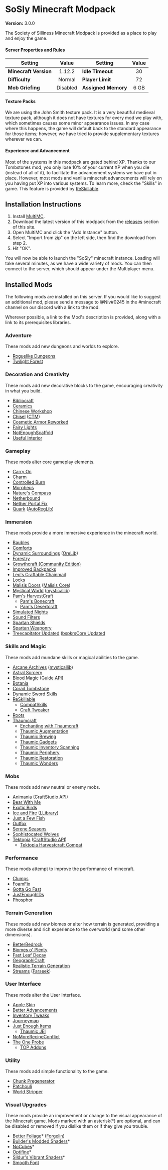 # SoSly Minecraft Modpack
**Version:** 3.0.0

The Society of Silliness Minecraft Modpack is provided as a place to play and enjoy the game. 

#### Server Properties and Rules
| Setting | Value | Setting | Value |
|-|:-:|-|:-:
| **Minecraft Version** | 1.12.2 | **Idle Timeout** | 30
| **Difficulty** | Normal | **Player Limit** | 72
| **Mob Griefing** | Disabled | **Assigned Memory** | 6 GB

#### Texture Packs
We are using the John Smith texture pack.  It is a very beautiful medieval texture pack, although it does not have textures for every mod we play with, which sometimes causes some minor appearance issues.  In any case where this happens, the game will default back to the standard appearance for those items; however, we have tried to provide supplementary textures wherever we can.

#### Experience and Advancement
Most of the systems in this modpack are gated behind XP.  Thanks to our Tombstones mod, you only lose 10% of your current XP when you die (instead of all of it), to facilitate the advancement systems we have put in place.  However, most mods and vanilla minecraft advancements will rely on you having put XP into various systems.  To learn more, check the "Skills" in game. This feature is provided by [ReSkillable](https://www.curseforge.com/minecraft/mc-mods/reskillable).

## Installation Instructions
1. Install [MultiMC](https://multimc.org/).
2. Download the latest version of this modpack from the [releases](https://github.com/SoSly/minecraft/releases) section of this site.
3. Open MultiMC and click the "Add Instance" button.
4. Select "Import from zip" on the left side, then find the download from step 2.
5. Hit "OK".

You will now be able to launch the "SoSly" minecraft instance.  Loading will take several minutes, as we have a wide variety of mods.  You can then connect to the server, which should appear under the Multiplayer menu.    

## Installed Mods
The following mods are installed on this server.  If you would like to suggest an additional mod, please send a message to @Niv#0245 in the #minecraft channel on our discord with a link to the mod.

Wherever possible, a link to the Mod's description is provided, along with a link to its prerequisites libraries.

### Adventure
These mods add new dungeons and worlds to explore.

- [Roguelike Dungeons](https://www.curseforge.com/minecraft/mc-mods/roguelike-dungeons)
- [Twilight Forest](https://www.curseforge.com/minecraft/mc-mods/the-twilight-forest)

### Decoration and Creativity
These mods add new decorative blocks to the game, encouraging creativity in what you build.

- [Bibliocraft](https://www.curseforge.com/minecraft/mc-mods/bibliocraft)
- [Ceramics](https://www.curseforge.com/minecraft/mc-mods/ceramics)
- [Chinese Workshop](https://www.curseforge.com/minecraft/mc-mods/chineseworkshop)
- [Chisel](https://www.curseforge.com/minecraft/mc-mods/chisel) ([CTM](https://www.curseforge.com/minecraft/mc-mods/ctm))
- [Cosmetic Armor Reworked](https://www.curseforge.com/minecraft/mc-mods/cosmetic-armor-reworked)
- [Fairy Lights](https://www.curseforge.com/minecraft/mc-mods/fairy-lights)
- [NotEnoughScaffold](https://www.curseforge.com/minecraft/mc-mods/notenoughscaffold)
- [Useful Interior](https://www.curseforge.com/minecraft/mc-mods/useful-interior)

### Gameplay
These mods alter core gameplay elements.

- [Carry On](https://www.curseforge.com/minecraft/mc-mods/carry-on)
- [Charm](https://www.curseforge.com/minecraft/mc-mods/charm)
- [Controlled Burn](https://www.curseforge.com/minecraft/mc-mods/controlled-burn)
- [Morpheus](https://www.curseforge.com/minecraft/mc-mods/morpheus)
- [Nature's Compass](https://www.curseforge.com/minecraft/mc-mods/natures-compass)
- [Netherbound](https://www.curseforge.com/minecraft/mc-mods/netherbound)
- [Nether Portal Fix](https://www.curseforge.com/minecraft/mc-mods/netherportalfix)
- [Quark](https://www.curseforge.com/minecraft/mc-mods/quark) ([AutoRegLib](https://www.curseforge.com/minecraft/mc-mods/autoreglib))

### Immersion
These mods provide a more immersive experience in the minecraft world.

- [Baubles](https://www.curseforge.com/minecraft/mc-mods/baubles)
- [Comforts](https://www.curseforge.com/minecraft/mc-mods/comforts)
- [Dynamic Surroundings](https://www.curseforge.com/minecraft/mc-mods/dynamic-surroundings) ([OreLib](https://www.curseforge.com/minecraft/mc-mods/orelib))
- [Forestry](https://www.curseforge.com/minecraft/mc-mods/forestry)
- [Growthcraft (Community Edition)](https://www.curseforge.com/minecraft/mc-mods/growthcraft-community-edition)
- [Improved Backpacks](https://www.curseforge.com/minecraft/mc-mods/improvedbackpacks)
- [Leo's Craftable Chainmail](https://www.curseforge.com/minecraft/mc-mods/leos-craftable-chainmail)
- [Locks](https://www.curseforge.com/minecraft/mc-mods/locks)
- [Malisis Doors](https://www.curseforge.com/minecraft/mc-mods/malisisdoors) ([Malisis Core](https://www.curseforge.com/minecraft/mc-mods/malisiscore))
- [Mystical World](https://www.curseforge.com/minecraft/mc-mods/mystical-world) ([mysticallib](https://www.curseforge.com/minecraft/mc-mods/mysticallib))
- [Pam's HarvestCraft](https://www.curseforge.com/minecraft/mc-mods/pams-harvestcraft)
  - [Pam's Bonecraft](https://www.curseforge.com/minecraft/mc-mods/pams-bonecraft)
  - [Pam's Desertcraft](https://www.curseforge.com/minecraft/mc-mods/pams-desertcraft)
- [Simulated Nights](https://www.curseforge.com/minecraft/mc-mods/simulated-nights)
- [Sound Filters](https://www.curseforge.com/minecraft/mc-mods/sound-filters)
- [Spartan Shields](https://www.curseforge.com/minecraft/mc-mods/spartan-shields)
- [Spartan Weaponry](https://www.curseforge.com/minecraft/mc-mods/spartan-weaponry)
- [Treecapitator Updated](https://www.curseforge.com/minecraft/mc-mods/treecapitator-updated) ([bspkrsCore Updated](https://www.curseforge.com/minecraft/mc-mods/bspkrscore-updated)

### Skills and Magic
These mods add mundane skills or magical abilities to the game.

- [Arcane Archives](https://www.curseforge.com/minecraft/mc-mods/arcane-archives) ([mysticallib](https://www.curseforge.com/minecraft/mc-mods/mysticallib))
- [Astral Sorcery](https://www.curseforge.com/minecraft/mc-mods/astral-sorcery)
- [Blood Magic](https://www.curseforge.com/minecraft/mc-mods/blood-magic) ([Guide API](https://www.curseforge.com/minecraft/mc-mods/guide-api))
- [Botania](https://www.curseforge.com/minecraft/mc-mods/botania)
- [Corail Tombstone](https://www.curseforge.com/minecraft/mc-mods/corail-tombstone)
- [Dynamic Sword Skills](https://www.curseforge.com/minecraft/mc-mods/dynamic-sword-skills)
- [ReSkillable](https://www.curseforge.com/minecraft/mc-mods/reskillable) 
  - [CompatSkills](https://www.curseforge.com/minecraft/mc-mods/compatskills)
  - [Craft Tweaker](https://www.curseforge.com/minecraft/mc-mods/crafttweaker)
- [Roots](https://www.curseforge.com/minecraft/mc-mods/roots)
- [Thaumcraft](https://www.curseforge.com/minecraft/mc-mods/thaumcraft)
  - [Enchanting with Thaumcraft](https://www.curseforge.com/minecraft/mc-mods/enchanting-with-thaumcraft)
  - [Thaumic Augmentation](https://www.curseforge.com/minecraft/mc-mods/thaumic-augmentation)
  - [Thaumic Brewing](https://www.curseforge.com/minecraft/mc-mods/thaumic-brewing)
  - [Thaumic Gadgets](https://www.curseforge.com/minecraft/mc-mods/thaumic-gadgets)
  - [Thaumic Inventory Scanning](https://www.curseforge.com/minecraft/mc-mods/thaumcraft-inventory-scanning)
  - [Thaumic Periphery](https://www.curseforge.com/minecraft/mc-mods/thaumic-periphery)
  - [Thaumic Restoration](https://www.curseforge.com/minecraft/mc-mods/thaumic-restoration)
  - [Thaumic Wonders](https://www.curseforge.com/minecraft/mc-mods/thaumic-wonders)

### Mobs
These mods add new neutral or enemy mobs.

- [Animania](https://www.curseforge.com/minecraft/mc-mods/animania) ([CraftStudio API](https://www.curseforge.com/minecraft/mc-mods/craftstudio-api))
- [Bear With Me](https://www.curseforge.com/minecraft/mc-mods/bear-with-me)
- [Exotic Birds](https://www.curseforge.com/minecraft/mc-mods/exotic-birds)
- [Ice and Fire](https://www.curseforge.com/minecraft/mc-mods/ice-and-fire-dragons) ([LLibrary](https://www.curseforge.com/minecraft/mc-mods/llibrary))
- [Just a Few Fish](https://www.curseforge.com/minecraft/mc-mods/just-a-few-fish)
- [Outfox](https://www.curseforge.com/minecraft/mc-mods/outfox)
- [Serene Seasons](https://www.curseforge.com/minecraft/mc-mods/serene-seasons)
- [Sophistocated Wolves](https://www.curseforge.com/minecraft/mc-mods/sophisticated-wolves)
- [Tektopia](https://www.curseforge.com/minecraft/mc-mods/tektopia) ([CraftStudio API](https://www.curseforge.com/minecraft/mc-mods/craftstudio-api))
    - [Tektopia Harvestcraft Compat](https://www.curseforge.com/minecraft/mc-mods/tektopia-harvestcraft-compat)

### Performance
These mods attempt to improve the performance of minecraft.

- [Clumps](https://www.curseforge.com/minecraft/mc-mods/clumps)
- [FoamFix](https://www.curseforge.com/minecraft/mc-mods/foamfix-for-minecraft)
- [Gotta Go Fast](https://www.curseforge.com/minecraft/mc-mods/gotta-go-fast)
- [JustEnoughIDs](https://www.curseforge.com/minecraft/mc-mods/jeid)
- [Phosphor](https://www.curseforge.com/minecraft/mc-mods/phosphor)

### Terrain Generation
These mods add new biomes or alter how terrain is generated, providing a more diverse and rich experience to the overworld (and some other dimensions).

- [BetterBedrock](https://www.curseforge.com/minecraft/mc-mods/better-bedrock)
- [Biomes o' Plenty](https://www.curseforge.com/minecraft/mc-mods/biomes-o-plenty)
- [Fast Leaf Decay](https://www.curseforge.com/minecraft/mc-mods/fast-leaf-decay)
- [GeographiCraft](https://www.curseforge.com/minecraft/mc-mods/climate-control-geographicraft)
- [Realistic Terrain Generation](https://www.curseforge.com/minecraft/mc-mods/realistic-terrain-generation)
- [Streams](https://www.curseforge.com/minecraft/mc-mods/streams) ([Farseek](https://www.curseforge.com/minecraft/mc-mods/farseek))

### User Interface
These mods alter the User Interface.

- [Apple Skin](https://www.curseforge.com/minecraft/mc-mods/appleskin)
- [Better Advancements](https://www.curseforge.com/minecraft/mc-mods/better-advancements)
- [Inventory Tweaks](https://www.curseforge.com/minecraft/mc-mods/inventory-tweaks)
- [Journeymap](https://www.curseforge.com/minecraft/mc-mods/journeymap)
- [Just Enough Items](https://www.curseforge.com/minecraft/mc-mods/jei)
  - [Thaumic JEI](https://www.curseforge.com/minecraft/mc-mods/thaumic-jei)
- [NoMoreRecipeConflict](https://www.curseforge.com/minecraft/mc-mods/stimmedcow-nomorerecipeconflict)
- [The One Probe](https://www.curseforge.com/minecraft/mc-mods/the-one-probe)
  - [TOP Addons](https://www.curseforge.com/minecraft/mc-mods/top-addons)

### Utility
These mods add simple functionality to the game.

- [Chunk Pregenerator](https://www.curseforge.com/minecraft/mc-mods/chunkpregenerator)
- [Patchouli](https://www.curseforge.com/minecraft/mc-mods/patchouli)
- [World Stripper](https://www.curseforge.com/minecraft/mc-mods/world-stripper)

### Visual Upgrades
These mods provide an improvement or change to the visual appearance of the Minecraft game.  Mods marked with an asterisk(\*) are optional, and can be disabled or removed if you dislike them or if they give you trouble.

- [Better Foliage](https://www.curseforge.com/minecraft/mc-mods/better-foliage)* ([Forgelin](https://minecraft.curseforge.com/projects/shadowfacts-forgelin))
- [Builder's Modded Shaders](https://www.dropbox.com/sh/bko0b0ctaovdwda/AACStbybl9uhCkP6TtFfFPIAa?dl=0)*
- [NoCubes](https://www.curseforge.com/minecraft/mc-mods/nocubes)*
- [Optifine](https://optifine.net/home)*
- [Sildur's Vibrant Shaders](https://sildurs-shaders.github.io)*
- [Smooth Font](https://www.curseforge.com/minecraft/mc-mods/smooth-font)
